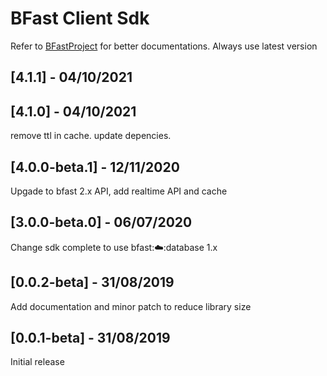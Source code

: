 # BFast Client Sdk

Refer to [BFastProject](http://bfast.fahamutech.com/docs) for better documentations.
Always use latest version

## [4.1.1] - 04/10/2021

## [4.1.0] - 04/10/2021

remove ttl in cache.
update depencies.

## [4.0.0-beta.1] - 12/11/2020

Upgade to bfast 2.x API, add realtime API and cache

## [3.0.0-beta.0] - 06/07/2020

Change sdk complete to use bfast::cloud::database 1.x

## [0.0.2-beta] - 31/08/2019

Add documentation and minor patch to reduce library size

## [0.0.1-beta] - 31/08/2019

Initial release
